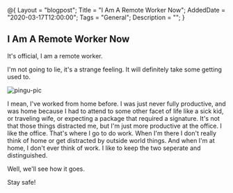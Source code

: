 @{
 Layout = "blogpost";
 Title = "I Am A Remote Worker Now";
 AddedDate = "2020-03-17T12:00:00";
 Tags = "General";
 Description = "";
 }
 
## I Am A Remote Worker Now

It's official, I am a remote worker.

I'm not going to lie, it's a strange feeling. It will definitely take some getting used to.

![pingu-pic]

I mean, I've worked from home before. I was just never fully productive, and was home because I had to attend to some other facet of life like a sick kid, or traveling wife, or expecting a package that required a signature. It's not that those things distracted me, but I'm just more productive at the office. I like the office. That's where I go to do work. When I'm there I don't really think of home or get distracted by outside world things. And when I'm at home, I don't ever think of work. I like to keep the two seperate and distinguished.

Well, we'll see how it goes.

Stay safe!

[pingu-pic]: https://jasonpowley.com/assets/img/coronavirus_stay_at_home.jpeg "Angry Pingu in a chair meme"
